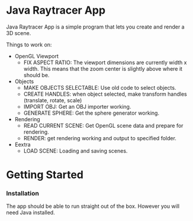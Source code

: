 # Java Raytracer App
Java Raytracer App is a simple program that lets you create and render a 3D scene.

Things to work on:

- OpenGL Viewport
    - FIX ASPECT RATIO: The viewport dimensions are currently width x width. This means that the zoom center is slightly above where it should be.
- Objects
    - MAKE OBJECTS SELECTABLE: Use old code to select objects. 
    - CREATE HANDLES: when object selected, make transform handles (translate, rotate, scale)
    - IMPORT OBJ: Get an OBJ importer working.
    - GENERATE SPHERE: Get the sphere generator working.
- Rendering 
    - READ CURRENT SCENE: Get OpenGL scene data and prepare for rendering.
    - RENDER: get rendering working and output to specified folder.
- Eextra
    - LOAD SCENE: Loading and saving scenes.

# Getting Started

### Installation
The app should be able to run straight out of the box. However you will need Java installed.

